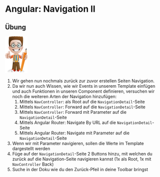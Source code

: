 # Angular: Navigation II

## Übung

![](../.gitbook/assets/ralph_uebung.png)

1. Wir gehen nun nochmals zurück zur zuvor erstellen Seiten Navigation. 
2. Da wir nun auch Wissen, wie wir Events in unserem Template einfügen und auch Funktionen in unseren Component definieren, versuchen wir noch die weiteren Arten der Navigation hinzufügen:
   1. Mittels `NavController`: als Root auf die `NavigationDetail`-Seite
   2. Mittels `NavController`: Forward auf die `NavigationDetail`-Seite
   3. Mittels `NavController`: Forward mit Parameter auf die `NavigationDetail`-Seite
   4. Mittels Angular Router: Navigate By URL auf die `NavigationDetail`-Seite
   5. Mittels Angular Router: Navigate mit Parameter auf die `NavigationDetail`-Seite
3. Wenn wir mit Parameter navigieren, sollen die Werte im Template dargestellt werden
4. Füge auf der `NavigationDetail`-Seite 2 Buttons hinzu, mit welchen du zurück auf die Navigation-Seite navigieren kannst \(1x als Root, 1x mit `NavController` Back\)
5. Suche in der Doku wie du den Zurück-Pfeil in deine Toolbar bringst



